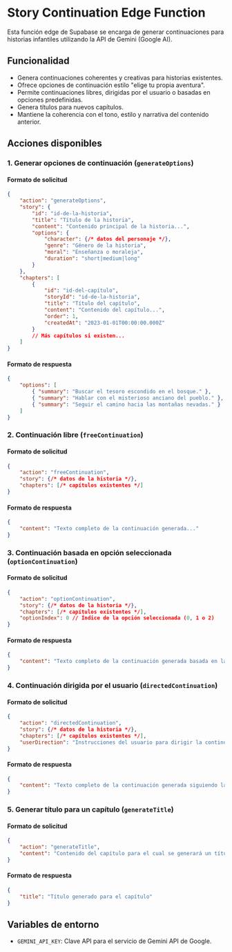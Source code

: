 # Story Continuation Edge Function

Esta función edge de Supabase se encarga de generar continuaciones para
historias infantiles utilizando la API de Gemini (Google AI).

## Funcionalidad

- Genera continuaciones coherentes y creativas para historias existentes.
- Ofrece opciones de continuación estilo "elige tu propia aventura".
- Permite continuaciones libres, dirigidas por el usuario o basadas en opciones
  predefinidas.
- Genera títulos para nuevos capítulos.
- Mantiene la coherencia con el tono, estilo y narrativa del contenido anterior.

## Acciones disponibles

### 1. Generar opciones de continuación (`generateOptions`)

#### Formato de solicitud

```json
{
    "action": "generateOptions",
    "story": {
        "id": "id-de-la-historia",
        "title": "Título de la historia",
        "content": "Contenido principal de la historia...",
        "options": {
            "character": {/* datos del personaje */},
            "genre": "Género de la historia",
            "moral": "Enseñanza o moraleja",
            "duration": "short|medium|long"
        }
    },
    "chapters": [
        {
            "id": "id-del-capítulo",
            "storyId": "id-de-la-historia",
            "title": "Título del capítulo",
            "content": "Contenido del capítulo...",
            "order": 1,
            "createdAt": "2023-01-01T00:00:00.000Z"
        }
        // Más capítulos si existen...
    ]
}
```

#### Formato de respuesta

```json
{
    "options": [
        { "summary": "Buscar el tesoro escondido en el bosque." },
        { "summary": "Hablar con el misterioso anciano del pueblo." },
        { "summary": "Seguir el camino hacia las montañas nevadas." }
    ]
}
```

### 2. Continuación libre (`freeContinuation`)

#### Formato de solicitud

```json
{
    "action": "freeContinuation",
    "story": {/* datos de la historia */},
    "chapters": [/* capítulos existentes */]
}
```

#### Formato de respuesta

```json
{
    "content": "Texto completo de la continuación generada..."
}
```

### 3. Continuación basada en opción seleccionada (`optionContinuation`)

#### Formato de solicitud

```json
{
    "action": "optionContinuation",
    "story": {/* datos de la historia */},
    "chapters": [/* capítulos existentes */],
    "optionIndex": 0 // Índice de la opción seleccionada (0, 1 o 2)
}
```

#### Formato de respuesta

```json
{
    "content": "Texto completo de la continuación generada basada en la opción seleccionada..."
}
```

### 4. Continuación dirigida por el usuario (`directedContinuation`)

#### Formato de solicitud

```json
{
    "action": "directedContinuation",
    "story": {/* datos de la historia */},
    "chapters": [/* capítulos existentes */],
    "userDirection": "Instrucciones del usuario para dirigir la continuación..."
}
```

#### Formato de respuesta

```json
{
    "content": "Texto completo de la continuación generada siguiendo las instrucciones del usuario..."
}
```

### 5. Generar título para un capítulo (`generateTitle`)

#### Formato de solicitud

```json
{
    "action": "generateTitle",
    "content": "Contenido del capítulo para el cual se generará un título..."
}
```

#### Formato de respuesta

```json
{
    "title": "Título generado para el capítulo"
}
```

## Variables de entorno

- `GEMINI_API_KEY`: Clave API para el servicio de Gemini API de Google.
